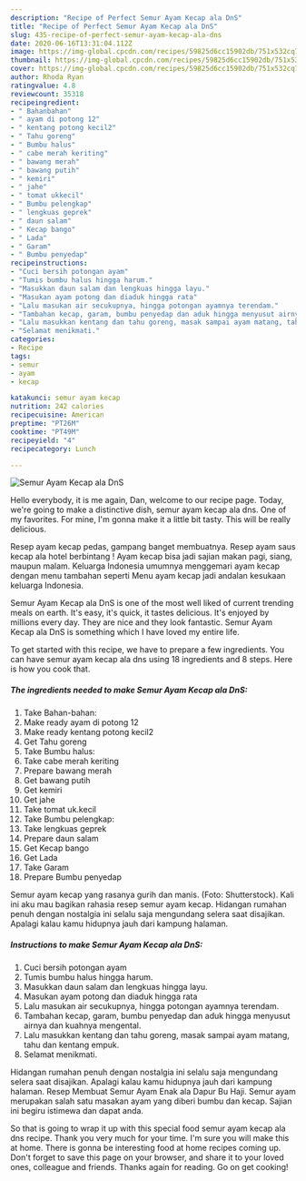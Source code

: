 ```yaml
---
description: "Recipe of Perfect Semur Ayam Kecap ala DnS"
title: "Recipe of Perfect Semur Ayam Kecap ala DnS"
slug: 435-recipe-of-perfect-semur-ayam-kecap-ala-dns
date: 2020-06-16T13:31:04.112Z
image: https://img-global.cpcdn.com/recipes/59825d6cc15902db/751x532cq70/semur-ayam-kecap-ala-dns-foto-resep-utama.jpg
thumbnail: https://img-global.cpcdn.com/recipes/59825d6cc15902db/751x532cq70/semur-ayam-kecap-ala-dns-foto-resep-utama.jpg
cover: https://img-global.cpcdn.com/recipes/59825d6cc15902db/751x532cq70/semur-ayam-kecap-ala-dns-foto-resep-utama.jpg
author: Rhoda Ryan
ratingvalue: 4.8
reviewcount: 35318
recipeingredient:
- " Bahanbahan"
- " ayam di potong 12"
- " kentang potong kecil2"
- " Tahu goreng"
- " Bumbu halus"
- " cabe merah keriting"
- " bawang merah"
- " bawang putih"
- " kemiri"
- " jahe"
- " tomat ukkecil"
- " Bumbu pelengkap"
- " lengkuas geprek"
- " daun salam"
- " Kecap bango"
- " Lada"
- " Garam"
- " Bumbu penyedap"
recipeinstructions:
- "Cuci bersih potongan ayam"
- "Tumis bumbu halus hingga harum."
- "Masukkan daun salam dan lengkuas hingga layu."
- "Masukan ayam potong dan diaduk hingga rata"
- "Lalu masukan air secukupnya, hingga potongan ayamnya terendam."
- "Tambahan kecap, garam, bumbu penyedap dan aduk hingga menyusut airnya dan kuahnya mengental."
- "Lalu masukkan kentang dan tahu goreng, masak sampai ayam matang, tahu dan kentang empuk."
- "Selamat menikmati."
categories:
- Recipe
tags:
- semur
- ayam
- kecap

katakunci: semur ayam kecap 
nutrition: 242 calories
recipecuisine: American
preptime: "PT26M"
cooktime: "PT49M"
recipeyield: "4"
recipecategory: Lunch

---
```



![Semur Ayam Kecap ala DnS](https://img-global.cpcdn.com/recipes/59825d6cc15902db/751x532cq70/semur-ayam-kecap-ala-dns-foto-resep-utama.jpg)

Hello everybody, it is me again, Dan, welcome to our recipe page. Today, we're going to make a distinctive dish, semur ayam kecap ala dns. One of my favorites. For mine, I'm gonna make it a little bit tasty. This will be really delicious.

Resep ayam kecap pedas, gampang banget membuatnya. Resep ayam saus kecap ala hotel berbintang ! Ayam kecap bisa jadi sajian makan pagi, siang, maupun malam. Keluarga Indonesia umumnya menggemari ayam kecap dengan menu tambahan seperti Menu ayam kecap jadi andalan kesukaan keluarga Indonesia.

Semur Ayam Kecap ala DnS is one of the most well liked of current trending meals on earth. It's easy, it's quick, it tastes delicious. It's enjoyed by millions every day. They are nice and they look fantastic. Semur Ayam Kecap ala DnS is something which I have loved my entire life.


To get started with this recipe, we have to prepare a few ingredients. You can have semur ayam kecap ala dns using 18 ingredients and 8 steps. Here is how you cook that.

<!--inarticleads1-->

##### The ingredients needed to make Semur Ayam Kecap ala DnS:

1. Take  Bahan-bahan:
1. Make ready  ayam di potong 12
1. Make ready  kentang potong kecil2
1. Get  Tahu goreng
1. Take  Bumbu halus:
1. Take  cabe merah keriting
1. Prepare  bawang merah
1. Get  bawang putih
1. Get  kemiri
1. Get  jahe
1. Take  tomat uk.kecil
1. Take  Bumbu pelengkap:
1. Take  lengkuas geprek
1. Prepare  daun salam
1. Get  Kecap bango
1. Get  Lada
1. Take  Garam
1. Prepare  Bumbu penyedap


Semur ayam kecap yang rasanya gurih dan manis. (Foto: Shutterstock). Kali ini aku mau bagikan rahasia resep semur ayam kecap. Hidangan rumahan penuh dengan nostalgia ini selalu saja mengundang selera saat disajikan. Apalagi kalau kamu hidupnya jauh dari kampung halaman. 

<!--inarticleads2-->

##### Instructions to make Semur Ayam Kecap ala DnS:

1. Cuci bersih potongan ayam
1. Tumis bumbu halus hingga harum.
1. Masukkan daun salam dan lengkuas hingga layu.
1. Masukan ayam potong dan diaduk hingga rata
1. Lalu masukan air secukupnya, hingga potongan ayamnya terendam.
1. Tambahan kecap, garam, bumbu penyedap dan aduk hingga menyusut airnya dan kuahnya mengental.
1. Lalu masukkan kentang dan tahu goreng, masak sampai ayam matang, tahu dan kentang empuk.
1. Selamat menikmati.


Hidangan rumahan penuh dengan nostalgia ini selalu saja mengundang selera saat disajikan. Apalagi kalau kamu hidupnya jauh dari kampung halaman. Resep Membuat Semur Ayam Enak ala Dapur Bu Haji. Semur ayam merupakan salah satu masakan ayam yang diberi bumbu dan kecap. Sajian ini begiru istimewa dan dapat anda. 

So that is going to wrap it up with this special food semur ayam kecap ala dns recipe. Thank you very much for your time. I'm sure you will make this at home. There is gonna be interesting food at home recipes coming up. Don't forget to save this page on your browser, and share it to your loved ones, colleague and friends. Thanks again for reading. Go on get cooking!
